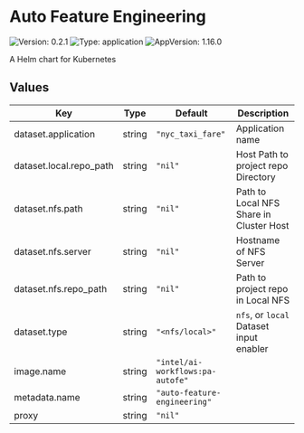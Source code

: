 # Auto Feature Engineering

![Version: 0.2.1](https://img.shields.io/badge/Version-0.2.1-informational?style=flat-square) ![Type: application](https://img.shields.io/badge/Type-application-informational?style=flat-square) ![AppVersion: 1.16.0](https://img.shields.io/badge/AppVersion-1.16.0-informational?style=flat-square)

A Helm chart for Kubernetes

## Values

| Key | Type | Default | Description |
|-----|------|---------|-------------|
| dataset.application | string | `"nyc_taxi_fare"` | Application name |
| dataset.local.repo_path | string | `"nil"` | Host Path to project repo Directory |
| dataset.nfs.path | string | `"nil"` | Path to Local NFS Share in Cluster Host |
| dataset.nfs.server | string | `"nil"` | Hostname of NFS Server |
| dataset.nfs.repo_path | string | `"nil"` | Path to project repo in Local NFS |
| dataset.type | string | `"<nfs/local>"` | `nfs`, or `local` Dataset input enabler |
| image.name | string | `"intel/ai-workflows:pa-autofe"` |  |
| metadata.name | string | `"auto-feature-engineering"` |  |
| proxy | string | `"nil"` |  |

